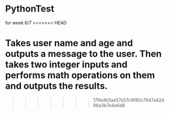 # PythonTest
for week 6/7
<<<<<<< HEAD

Takes user name and age and outputs a message to the user.
Then takes two integer inputs and performs math operations on them and outputs the results.
=======
>>>>>>> 179edb5ae57e57c9f80c7647a42d96a3b7e4e6d8
